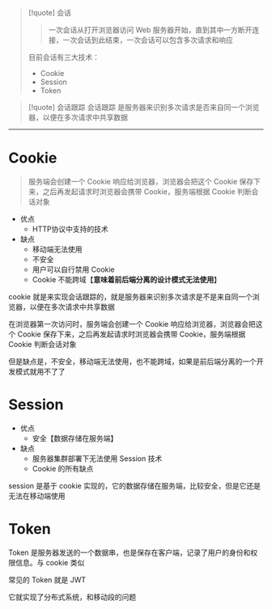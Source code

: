 
>[!quote] 会话
>>一次会话从打开浏览器访问 Web 服务器开始，直到其中一方断开连接，一次会话到此结束，一次会话可以包含多次请求和响应
>
>目前会话有三大技术：
>- Cookie
>- Session
>- Token

>[!quote] 会话跟踪
>会话跟踪 是服务器来识别多次请求是否来自同一个浏览器，以便在多次请求中共享数据

---

# Cookie
>服务端会创建一个 Cookie 响应给浏览器，浏览器会把这个 Cookie 保存下来，之后再发起请求时浏览器会携带 Cookie，服务端根据 Cookie 判断会话对象

- 优点
	- HTTP协议中支持的技术
- 缺点
	- 移动端无法使用
	- 不安全
	- 用户可以自行禁用 Cookie
	- Cookie 不能跨域【**意味着前后端分离的设计模式无法使用**】

cookie 就是来实现会话跟踪的，就是服务器来识别多次请求是不是来自同一个浏览器，以便在多次请求中共享数据

在浏览器第一次访问时，服务端会创建一个 Cookie 响应给浏览器，浏览器会把这个 Cookie 保存下来，之后再发起请求时浏览器会携带 Cookie，服务端根据 Cookie 判断会话对象

但是缺点是，不安全，移动端无法使用，也不能跨域，如果是前后端分离的一个开发模式就用不了了

# Session

- 优点
	- 安全【数据存储在服务端】
- 缺点
	- 服务器集群部署下无法使用 Session 技术
	- Cookie 的所有缺点

session 是基于 cookie 实现的，它的数据存储在服务端，比较安全，但是它还是无法在移动端使用

# Token

Token 是服务器发送的一个数据串，也是保存在客户端，记录了用户的身份和权限信息。与 cookie 类似

常见的 Token 就是 JWT

它就实现了分布式系统，和移动段的问题